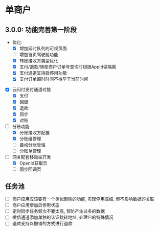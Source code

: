 # 单商户
## 3.0.0: 功能完善第一阶段
- 优化:
    - [x] 增加延时队列的可视页面
    - [ ] 增加首页驾驶舱功能
    - [x] 转账接收方类型优化
    - [x] 支付/退款/转账商户订单号查询时根据AppId做隔离
    - [x] 支付通道支持启停用功能
    - [x] 支付订单超时时间不得早于当前时间
- [x] 云闪付支付通道对接
  - [x] 支付
  - [x] 回调
  - [x] 退款
  - [x] 同步
  - [x] 对账
- [ ] 分账功能
    - [x] 分账接收方配置
    - [x] 分账组管理
    - [ ] 自动分账管理
    - [ ] 分账单管理
- [ ] 网关配套移动端开发
    - [x] OpenId获取页
    - [ ] 同步回调页

## 任务池
- [ ] 商户应用应该要有一个类似删除的功能, 实现停用冻结, 但不影响数据的关联
- [ ] 商户应用增加启停用状态
- [ ] 定时同步任务频次不要太高, 预防产生过多的数据
- [ ] 微信通道添加单独的认证跳转地址, 处理它的特殊情况
- [ ] 退款支持以撤销的方式进行退款
